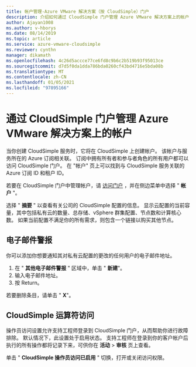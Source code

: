 ```yaml
---
title: 帐户管理-Azure VMware 解决方案（按 CloudSimple）门户
description: 介绍如何通过 CloudSimple 门户管理 Azure VMware 解决方案上的帐户
author: Ajayan1008
ms.author: v-hborys
ms.date: 08/14/2019
ms.topic: article
ms.service: azure-vmware-cloudsimple
ms.reviewer: cynthn
manager: dikamath
ms.openlocfilehash: 4c26d5accce77ce6fd8c9b6c2b519b93f95013ce
ms.sourcegitcommit: d7d5f0da1dda786bda0260cf43bd4716e5bda08b
ms.translationtype: MT
ms.contentlocale: zh-CN
ms.lasthandoff: 01/05/2021
ms.locfileid: "97895166"
---
```

# <a name="manage-accounts-on-the-azure-vmware-solution-by-cloudsimple-portal"></a>通过 CloudSimple 门户管理 Azure VMware 解决方案上的帐户

当你创建 CloudSimple 服务时，它将在 CloudSimple 上创建帐户。 该帐户与服务所在的 Azure 订阅相关联。 订阅中拥有所有者和参与者角色的所有用户都可以访问 CloudSimple 门户。 在 "帐户" 页上可以找到与 CloudSimple 服务关联的 Azure 订阅 ID 和租户 ID。

若要在 CloudSimple 门户中管理帐户，请 [访问门户](access-cloudsimple-portal.md) ，并在侧边菜单中选择 " **帐户** "。

选择 " **摘要** " 以查看有关公司的 CloudSimple 配置的信息。 显示云配置的当前容量，其中包括私有云的数量、总存储、vSphere 群集配置、节点数和计算核心数。 如果当前配置不满足你的所有需求，则包含一个链接以购买其他节点。

## <a name="email-alerts"></a>电子邮件警报

你可以添加你想要通知其对私有云配置的更改的任何用户的电子邮件地址。

1. 在 " **其他电子邮件警报** " 区域中，单击 " **新建**"。
2. 输入电子邮件地址。
3. 按 Return。  

若要删除条目，请单击 " **X**"。

## <a name="cloudsimple-operator-access"></a>CloudSimple 运算符访问

操作员访问设置允许支持工程师登录到 CloudSimple 门户，从而帮助你进行故障排除。  默认情况下，此设置处于启用状态。 支持工程师在登录到你的客户帐户后执行的所有操作都将记录下来，可供你在 **活动**  >  **审核** 页上查看。

单击 " **CloudSimple 操作员访问已启用** " 切换，打开或关闭访问权限。
